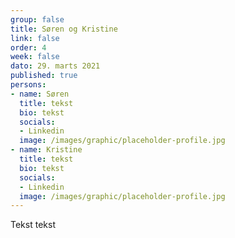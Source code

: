```yaml
---
group: false
title: Søren og Kristine
link: false
order: 4
week: false
dato: 29. marts 2021
published: true
persons:
- name: Søren
  title: tekst
  bio: tekst
  socials:
  - Linkedin
  image: /images/graphic/placeholder-profile.jpg
- name: Kristine
  title: tekst
  bio: tekst
  socials:
  - Linkedin
  image: /images/graphic/placeholder-profile.jpg
---
```

Tekst tekst